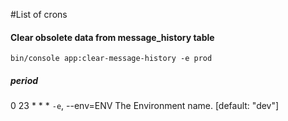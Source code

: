 #List of crons

#### Clear obsolete data from message_history table
`bin/console app:clear-message-history -e prod`
##### period
0 23 * * *
`-e`, --env=ENV                      The Environment name. [default: "dev"]